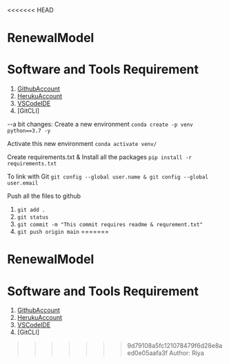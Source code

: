 <<<<<<< HEAD
# RenewalModel
# Software and Tools Requirement
1. [GithubAccount](https://github.com)
2. [HerukuAccount](https://heroku.com)
3. [VSCodeIDE](https://code.visualstudio.com/)
4. [GitCLI]

--a bit changes:
Create a new environment
```conda create -p venv python==3.7 -y```

Activate this new environment ```conda activate venv/```

Create requirements.txt & Install all the packages ```pip install -r requirements.txt```

To link with Git ```git config --global user.name & git config --global user.email```

Push all the files to github
1.  ```git add .``` 
2. ```git status```
3. ```git commit -m "This commit requires readme & requrement.txt"```
4. ```git push origin main```
=======
# RenewalModel
# Software and Tools Requirement
1. [GithubAccount](https://github.com)
2. [HerukuAccount](https://heroku.com)
3. [VSCodeIDE](https://code.visualstudio.com/)
4. [GitCLI]
>>>>>>> 9d79108a5fc121078479f6d28e8aed0e05aafa3f
Author: Riya
